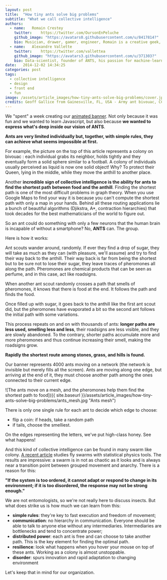 ```yaml
---
layout: post
title:  "How tiny ants solve big problems"
subtitle: "What we call collective intelligence"
authors:
  - name:   Romain Crestey
    twitter:    https://twitter.com/OursonEnPeluche
    github_image: "https://avatars0.githubusercontent.com/u/8417814?"
    bio: Musician, drawer, gamer, engineer, Romain is a creative geek, convinced that the best technology is half useless without a well-thought design. With a growing UX interest, he works on developing ergonomic solutions to help give the users back the control on their data.
  - name:   Alexandre Vallette
    twitter:    https://twitter.com/vallettea
    github_image: "https://avatars3.githubusercontent.com/u/371303?"
    bio: Data-scientist, founder of ANTS, his passion for machine-learning applied to geographical data and networks comes from his Phd in chaos theory. Open-data enthusiast, he is committed to show how open-innovation can lead to a better governance and economy.
date:   2014-12-02 14:34:25
categories: post
tags: 
  - collective intelligence
  - design
  - front end
  - fun
image: /assets/article_images/how-tiny-ants-solve-big-problems/cover.jpg
credits: Geoff Gallice from Gainesville, FL, USA - Army ant bivouac, CC BY 2.0
---
```


We "spent" a week creating our [animated banner](http://ants.builders). Not only because it was fun and we wanted to learn Javascript, but also because **we wanted to express what's deep inside our vision of ANTS**.

**Ants are very limited individually but, together, with simple rules, they can achieve what seems impossible at first.**

For example, the picture on the top of this article represents a colony on bivouac : each individual grabs its neighbor, holds tightly and they eventually form a solid sphere similar to a football. A colony of individuals usually perceived as liquid is now one solid object! 
Why? To protect their Queen, lying in the middle, while they move the anthill to another place. 

Another **incredible sign of collective intelligence is the ability for ants to find the shortest path between food and the anthill**. Finding the shortest path is one of the most difficult problems in graph theory. When you use Google Maps to find your way it is because you can't compute the shortest path with only a map in your hands. Behind all these routing applications lie a bunch of beautiful algorithms (Djikstra, A*, contraction hierarchies) that took decades for the best mathematicians of the world to figure out.

So an ant could do something with only a few neurons that the human brain is incapable of without a smartphone? No, **ANTS** can. The group.

Here is how it works: 

Ant scouts wander around, randomly. If ever they find a drop of sugar, they will take as much as they can (with pleasure, we'll assume) and try to find their way back to the anthill. Their way back is far from being the shortest but to be sure not to lose their sugar, they leave traces of pheromones all along the path. Pheromones are chemical products that can be seen as perfume, and in this case, act like roadsigns. 

When another ant scout randomly crosses a path that smells of pheromones, it knows that there is food at the end. It follows the path and finds the food.

Once filled up with sugar, it goes back to the anthill like the first ant scout did, but the pheromones have evaporated a bit so the second ant follows the initial path with some variations. 

This process repeats on and on with thousands of ants: **longer paths are less used, smelling less and less**, their roadsigns are less visible, and they are slowly abandoned. To the contrary, shorter paths accumulate more and more pheromones and thus continue increasing their smell, making the roadsigns grow.

**Rapidly the shortest route among stones, grass, and hills is found.**

Our banner represents 4000 ants moving on a network (the network is invisible but merely fills all the screen). Ants are moving along one edge, but arriving at the end of it, they must choose another path among the ones connected to their current edge.

![The ants move on a mesh, and the pheromones help them find the shortest path to food]({{ site.baseurl }}/assets/article_images/how-tiny-ants-solve-big-problems/ants_mesh.jpg "Ants mesh")

There is only one single rule for each ant to decide which edge to choose:

- flip a coin: if heads, take a random path
- if tails, choose the smelliest.

On the edges representing the letters, we've put high-class honey. See what happens!

And this kind of collective intelligence can be found in many swarm like colony. [A recent article](http://physics.aps.org/articles/v7/120) studies fly swarms with statistical physics tools. The results are impressive: a swarm is in not as chaotic as it looks and is always near a transition point between grouped movement and anarchy. There is a reason for this:

**"If the system is too ordered, it cannot adapt or respond to change in its environment; if it is too disordered, the response may not be strong enough."**

We are not entomologists, so we're not really here to discuss insects. But what does strike us is how much we can learn from this:

- **simple rules**: they're key to fast execution and freedom of movement;
- **communication**: no hierarchy in communication. Everyone should be able to talk to anyone else without any intermediaries. Intermediaries are bottlenecks and tend to concentrate power;
- **distributed power**: each ant is free and can choose to take another path. This is the key element for finding the optimal path. 
- **resilience**: look what happens when you hover your mouse on top of these ants. Working as a colony is almost unstoppable.
- **disorder**: spurs innovation and rapid adaptation to changing environment

Let's keep that in mind for our organization.


